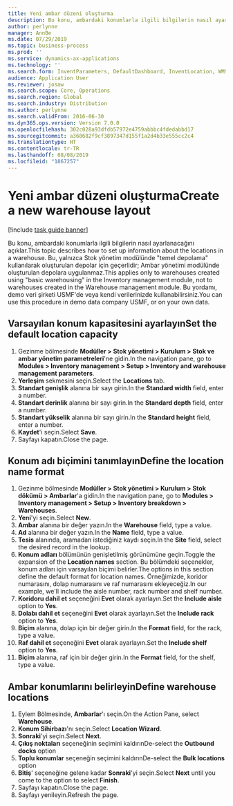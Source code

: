 ```yaml
---
title: Yeni ambar düzeni oluşturma
description: Bu konu, ambardaki konumlarla ilgili bilgilerin nasıl ayarlanacağını açıklar.
author: perlynne
manager: AnnBe
ms.date: 07/29/2019
ms.topic: business-process
ms.prod: ''
ms.service: dynamics-ax-applications
ms.technology: ''
ms.search.form: InventParameters, DefaultDashboard, InventLocation, WMSLocationWizard
audience: Application User
ms.reviewer: josaw
ms.search.scope: Core, Operations
ms.search.region: Global
ms.search.industry: Distribution
ms.author: perlynne
ms.search.validFrom: 2016-06-30
ms.dyn365.ops.version: Version 7.0.0
ms.openlocfilehash: 302c028a93dfdb57972e4759abbbc4fdedabbd17
ms.sourcegitcommit: a368682f9cf3897347d155f1a2d4b33e555cc2c4
ms.translationtype: HT
ms.contentlocale: tr-TR
ms.lasthandoff: 08/08/2019
ms.locfileid: "1867257"
---
```

# <a name="create-a-new-warehouse-layout"></a><span data-ttu-id="053df-103">Yeni ambar düzeni oluşturma</span><span class="sxs-lookup"><span data-stu-id="053df-103">Create a new warehouse layout</span></span>

[!include [task guide banner](../../includes/task-guide-banner.md)]

<span data-ttu-id="053df-104">Bu konu, ambardaki konumlarla ilgili bilgilerin nasıl ayarlanacağını açıklar.</span><span class="sxs-lookup"><span data-stu-id="053df-104">This topic describes how to set up information about the locations in a warehouse.</span></span> <span data-ttu-id="053df-105">Bu, yalnızca Stok yönetim modülünde "temel depolama" kullanılarak oluşturulan depolar için geçerlidir; Ambar yönetimi modülünde oluşturulan depolara uygulanmaz.</span><span class="sxs-lookup"><span data-stu-id="053df-105">This applies only to warehouses created using "basic warehousing" in the Inventory management module, not to warehouses created in the Warehouse management module.</span></span> <span data-ttu-id="053df-106">Bu yordamı, demo veri şirketi USMF'de veya kendi verilerinizde kullanabilirsiniz.</span><span class="sxs-lookup"><span data-stu-id="053df-106">You can use this procedure in demo data company USMF, or on your own data.</span></span>


## <a name="set-the-default-location-capacity"></a><span data-ttu-id="053df-107">Varsayılan konum kapasitesini ayarlayın</span><span class="sxs-lookup"><span data-stu-id="053df-107">Set the default location capacity</span></span>
1. <span data-ttu-id="053df-108">Gezinme bölmesinde **Modüller > Stok yönetimi > Kurulum > Stok ve ambar yönetim parametreleri**'ne gidin.</span><span class="sxs-lookup"><span data-stu-id="053df-108">In the navigation pane, go to **Modules > Inventory management > Setup > Inventory and warehouse management parameters**.</span></span>
2. <span data-ttu-id="053df-109">**Yerleşim** sekmesini seçin.</span><span class="sxs-lookup"><span data-stu-id="053df-109">Select the **Locations** tab.</span></span>
3. <span data-ttu-id="053df-110">**Standart genişlik** alanına bir sayı girin.</span><span class="sxs-lookup"><span data-stu-id="053df-110">In the **Standard width** field, enter a number.</span></span>
4. <span data-ttu-id="053df-111">**Standart derinlik** alanına bir sayı girin.</span><span class="sxs-lookup"><span data-stu-id="053df-111">In the **Standard depth** field, enter a number.</span></span>
5. <span data-ttu-id="053df-112">**Standart yükselik** alanına bir sayı girin.</span><span class="sxs-lookup"><span data-stu-id="053df-112">In the **Standard height** field, enter a number.</span></span>
6. <span data-ttu-id="053df-113">**Kaydet**'i seçin.</span><span class="sxs-lookup"><span data-stu-id="053df-113">Select **Save**.</span></span>
7. <span data-ttu-id="053df-114">Sayfayı kapatın.</span><span class="sxs-lookup"><span data-stu-id="053df-114">Close the page.</span></span>

## <a name="define-the-location-name-format"></a><span data-ttu-id="053df-115">Konum adı biçimini tanımlayın</span><span class="sxs-lookup"><span data-stu-id="053df-115">Define the location name format</span></span>
1. <span data-ttu-id="053df-116">Gezinme bölmesinde **Modüller > Stok yönetimi > Kurulum > Stok dökümü > Ambarlar**'a gidin.</span><span class="sxs-lookup"><span data-stu-id="053df-116">In the navigation pane, go to **Modules > Inventory management > Setup > Inventory breakdown > Warehouses**.</span></span>
2. <span data-ttu-id="053df-117">**Yeni**'yi seçin.</span><span class="sxs-lookup"><span data-stu-id="053df-117">Select **New**.</span></span>
3. <span data-ttu-id="053df-118">**Ambar** alanına bir değer yazın.</span><span class="sxs-lookup"><span data-stu-id="053df-118">In the **Warehouse** field, type a value.</span></span>
4. <span data-ttu-id="053df-119">**Ad** alanına bir değer yazın.</span><span class="sxs-lookup"><span data-stu-id="053df-119">In the **Name** field, type a value.</span></span>
5. <span data-ttu-id="053df-120">**Tesis** alanında, aramadan istediğiniz kaydı seçin.</span><span class="sxs-lookup"><span data-stu-id="053df-120">In the **Site** field, select the desired record in the lookup.</span></span>
6. <span data-ttu-id="053df-121">**Konum adları** bölümünün genişletilmiş görünümüne geçin.</span><span class="sxs-lookup"><span data-stu-id="053df-121">Toggle the expansion of the **Location names** section.</span></span> <span data-ttu-id="053df-122">Bu bölümdeki seçenekler, konum adları için varsayılan biçimi belirler.</span><span class="sxs-lookup"><span data-stu-id="053df-122">The options in this section define the default format for location names.</span></span> <span data-ttu-id="053df-123">Örneğimizde, koridor numarasını, dolap numarasını ve raf numarasını ekleyeceğiz.</span><span class="sxs-lookup"><span data-stu-id="053df-123">In our example, we'll include the aisle number, rack number and shelf number.</span></span>  
7. <span data-ttu-id="053df-124">**Koridoru dahil et** seçeneğini **Evet** olarak ayarlayın.</span><span class="sxs-lookup"><span data-stu-id="053df-124">Set the **Include aisle** option to **Yes**.</span></span>
8. <span data-ttu-id="053df-125">**Dolabı dahil et** seçeneğini **Evet** olarak ayarlayın.</span><span class="sxs-lookup"><span data-stu-id="053df-125">Set the **Include rack** option to **Yes**.</span></span> 
9. <span data-ttu-id="053df-126">**Biçim** alanına, dolap için bir değer girin.</span><span class="sxs-lookup"><span data-stu-id="053df-126">In the **Format** field, for the rack, type a value.</span></span>
10. <span data-ttu-id="053df-127">**Raf dahil et** seçeneğini **Evet** olarak ayarlayın.</span><span class="sxs-lookup"><span data-stu-id="053df-127">Set the **Include shelf** option to **Yes**.</span></span>
11. <span data-ttu-id="053df-128">**Biçim** alanına, raf için bir değer girin.</span><span class="sxs-lookup"><span data-stu-id="053df-128">In the **Format** field, for the shelf, type a value.</span></span>

## <a name="define-warehouse-locations"></a><span data-ttu-id="053df-129">Ambar konumlarını belirleyin</span><span class="sxs-lookup"><span data-stu-id="053df-129">Define warehouse locations</span></span>
1. <span data-ttu-id="053df-130">Eylem Bölmesinde, **Ambarlar**'ı seçin.</span><span class="sxs-lookup"><span data-stu-id="053df-130">On the Action Pane, select **Warehouse**.</span></span>
2. <span data-ttu-id="053df-131">**Konum Sihirbazı**'nı seçin.</span><span class="sxs-lookup"><span data-stu-id="053df-131">Select **Location Wizard**.</span></span>
3. <span data-ttu-id="053df-132">**Sonraki**'yi seçin.</span><span class="sxs-lookup"><span data-stu-id="053df-132">Select **Next**.</span></span>
4. <span data-ttu-id="053df-133">**Çıkış noktaları** seçeneğinin seçimini kaldırın</span><span class="sxs-lookup"><span data-stu-id="053df-133">De-select the **Outbound docks** option</span></span>
5. <span data-ttu-id="053df-134">**Toplu konumlar** seçeneğin seçimini kaldırın</span><span class="sxs-lookup"><span data-stu-id="053df-134">De-select the **Bulk locations** option</span></span>
6. <span data-ttu-id="053df-135">**Bitiş**' seçeneğine gelene kadar **Sonraki**'yi seçin.</span><span class="sxs-lookup"><span data-stu-id="053df-135">Select **Next** until you come to the option to select **Finish**.</span></span>
7. <span data-ttu-id="053df-136">Sayfayı kapatın.</span><span class="sxs-lookup"><span data-stu-id="053df-136">Close the page.</span></span>
8. <span data-ttu-id="053df-137">Sayfayı yenileyin.</span><span class="sxs-lookup"><span data-stu-id="053df-137">Refresh the page.</span></span>

